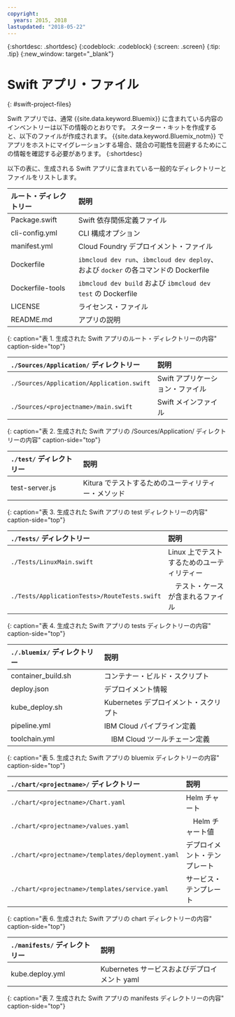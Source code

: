 ```yaml
---
copyright:
  years: 2015, 2018
lastupdated: "2018-05-22"
---
```


{:shortdesc: .shortdesc}
{:codeblock: .codeblock}
{:screen: .screen}
{:tip: .tip}
{:new_window: target="_blank"}

# Swift アプリ・ファイル
{: #swift-project-files}

Swift アプリでは、通常 {{site.data.keyword.Bluemix}} に含まれている内容のインベントリーは以下の情報のとおりです。 スターター・キットを作成すると、以下のファイルが作成されます。 {{site.data.keyword.Bluemix_notm}} でアプリをホストにマイグレーションする場合、競合の可能性を回避するためにこの情報を確認する必要があります。 
{:shortdesc}

以下の表に、生成される Swift アプリに含まれている一般的なディレクトリーとファイルをリストします。

| ルート・ディレクトリー                          | 説明 |
|:------------------------------------------------|:------------------------------------------|
|Package.swift| Swift 依存関係定義ファイル |
|cli-config.yml | CLI 構成オプション |
|manifest.yml | Cloud Foundry デプロイメント・ファイル |
|Dockerfile | `ibmcloud dev run`、`ibmcloud dev deploy`、および `docker` の各コマンドの Dockerfile |
|Dockerfile-tools | `ibmcloud dev build` および `ibmcloud dev test` の Dockerfile |
| LICENSE | ライセンス・ファイル |
|README.md | アプリの説明 |
{: caption="表 1. 生成された Swift アプリのルート・ディレクトリーの内容" caption-side="top"}

| `./Sources/Application/` ディレクトリー | 説明  |
|:------------------------------------------------|:------------------------------------------|
| `./Sources/Application/Application.swift` | Swift アプリケーション・ファイル |
| `./Sources/<projectname>/main.swift` | Swift メインファイル |
{: caption="表 2. 生成された Swift アプリの /Sources/Application/ ディレクトリーの内容" caption-side="top"}

| `./test/` ディレクトリー | 説明 |
|:------------------------------------------------|:------------------------------------------|
|test-server.js | Kitura でテストするためのユーティリティー・メソッド |
{: caption="表 3. 生成された Swift アプリの test ディレクトリーの内容" caption-side="top"}

| `./Tests/` ディレクトリー | 説明 |
|:------------------------------------------------|:------------------------------------------|
| `./Tests/LinuxMain.swift` | Linux 上でテストするためのユーティリティー |
| `./Tests/ApplicationTests>/RouteTests.swift` | 　テスト・ケースが含まれるファイル |
{: caption="表 4. 生成された Swift アプリの tests ディレクトリーの内容" caption-side="top"}

| `./.bluemix/` ディレクトリー | 説明 |
|:------------------------------------------------|:------------------------------------------|
| container_build.sh | コンテナー・ビルド・スクリプト |
| deploy.json | デプロイメント情報 |
| kube_deploy.sh | Kubernetes デプロイメント・スクリプト |
| pipeline.yml | IBM Cloud パイプライン定義 |
| toolchain.yml | 　IBM Cloud ツールチェーン定義 |
{: caption="表 5. 生成された Swift アプリの bluemix ディレクトリーの内容" caption-side="top"}

| `./chart/<projectname>/` ディレクトリー | 説明 |
|:------------------------------------------------|:------------------------------------------|
| `./chart/<projectname>/Chart.yaml` | Helm チャート |
| `./chart/<projectname>/values.yaml` | 　Helm チャート値 |
| `./chart/<projectname>/templates/deployment.yaml` | デプロイメント・テンプレート |
| `./chart/<projectname>/templates/service.yaml` | サービス・テンプレート |
{: caption="表 6. 生成された Swift アプリの chart ディレクトリーの内容" caption-side="top"}

| `./manifests/` ディレクトリー | 説明 |
|:------------------------------------------------|:------------------------------------------|
| kube.deploy.yml | Kubernetes サービスおよびデプロイメント yaml |
{: caption="表 7. 生成された Swift アプリの manifests ディレクトリーの内容" caption-side="top"}

